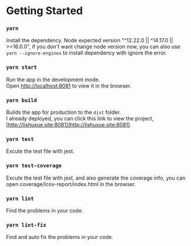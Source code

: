 # Getting Started

### `yarn`

Install the dependency. Node expected version "^12.22.0 || ^14.17.0 || >=16.0.0", if you don't want change node version now, you can also use `yarn --ignore-engines` to install dependency with ignore the error.

### `yarn start`

Run the app in the development mode.\
Open [http://localhost:8081](http://localhost:8081) to view it in the browser.

### `yarn build`

Builds the app for production to the `dist` folder.\
I already deployed, you can click this link to view the project, [http://lishuxue.site:8081](http://lishuxue.site:8081).

### `yarn test`

Excute the test file with jest.

### `yarn test-coverage`

Excute the test file with jest, and also generate the coverage info, you can open coverage/lcov-report/index.html in the browser.

### `yarn lint`

Find the problems in your code.

### `yarn lint-fix`

Find and auto fix the problems in your code.
